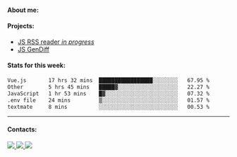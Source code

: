 #### About me:

#### Projects:
- [JS RSS reader *in progress*](https://github.com/GKoil/frontend-project-lvl3)
- [JS GenDiff](https://github.com/GKoil/GenDiff)

#### Stats for this week:
<!--START_SECTION:waka-->

```txt
Vue.js       17 hrs 32 mins  █████████████████░░░░░░░░   67.95 %
Other        5 hrs 45 mins   █████▓░░░░░░░░░░░░░░░░░░░   22.27 %
JavaScript   1 hr 53 mins    █▓░░░░░░░░░░░░░░░░░░░░░░░   07.32 %
.env file    24 mins         ▒░░░░░░░░░░░░░░░░░░░░░░░░   01.57 %
textmate     8 mins          ░░░░░░░░░░░░░░░░░░░░░░░░░   00.53 %
```

<!--END_SECTION:waka-->
---
#### Contacts:

<a target='_blank' title='LinkedIn' href="https://www.linkedin.com/in/gkoil/">
  <img src="https://img.shields.io/badge/LinkedIn-0077B5?style=for-the-badge&logo=linkedin&logoColor=white" />
</a>
<a target='_blank' title='Telegram' href="https://t.me/gkoil">
  <img src="https://img.shields.io/badge/Telegram-2CA5E0?style=for-the-badge&logo=telegram&logoColor=white" />
</a>
<a target='_blank' title='Gmail' href="mailto: gk.grigorev@gmail.com">
  <img src="https://img.shields.io/badge/Gmail-D14836?style=for-the-badge&logo=gmail&logoColor=white" />
</a>

